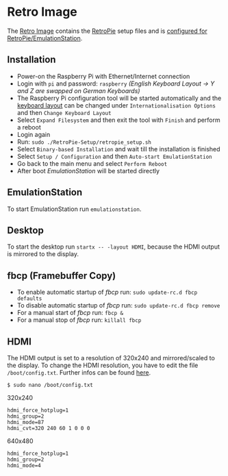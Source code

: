 # Retro Image
The [Retro Image](https://github.com/watterott/RPi-Display#sd-card-image-for-raspberry-pi) contains the [RetroPie](https://github.com/RetroPie/RetroPie-Setup) setup files and is [configured for RetroPie/EmulationStation](https://github.com/watterott/RPi-Display/blob/master/docu/FAQ.md#how-to-install-and-run-retropie-on-the-display).


## Installation
* Power-on the Raspberry Pi with Ethernet/Internet connection
* Login with ```pi``` and password: ```raspberry```  *(English Keyboard Layout -> Y and Z are swapped on German Keyboards)*
* The Raspberry Pi configuration tool will be started automatically and the [keyboard layout](https://www.raspberrypi.org/documentation/configuration/raspi-config.md#change-locale) can be changed under ```Internationalisation Options``` and then ```Change Keyboard Layout```
* Select ```Expand Filesystem``` and then exit the tool with ```Finish``` and perform a reboot
* Login again
* Run: ```sudo ./RetroPie-Setup/retropie_setup.sh```
* Select ```Binary-based Installation``` and wait till the installation is finished
* Select ```Setup / Configuration``` and then ```Auto-start EmulationStation```
* Go back to the main menu and select ```Perform Reboot```
* After boot *EmulationStation* will be started directly


## EmulationStation
To start EmulationStation run ```emulationstation```.


## Desktop
To start the desktop run ```startx -- -layout HDMI```, because the HDMI output is mirrored to the display.


## fbcp (Framebuffer Copy)
* To enable automatic startup of *fbcp* run: ```sudo update-rc.d fbcp defaults```
* To disable automatic startup of *fbcp* run: ```sudo update-rc.d fbcp remove```
* For a manual start of *fbcp* run: ```fbcp &```
* For a manual stop of *fbcp* run: ```killall fbcp```


## HDMI
The HDMI output is set to a resolution of 320x240 and mirrored/scaled to the display.
To change the HDMI resolution, you have to edit the file ```/boot/config.txt```.
Further infos can be found [here](http://elinux.org/RPiconfig#Video_mode_options).

```
$ sudo nano /boot/config.txt
```
320x240
```
hdmi_force_hotplug=1
hdmi_group=2
hdmi_mode=87
hdmi_cvt=320 240 60 1 0 0 0
```
640x480
```
hdmi_force_hotplug=1
hdmi_group=2
hdmi_mode=4
```
